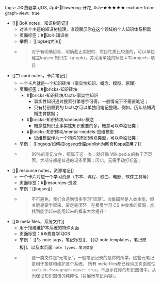 tags:: #⚙️费曼学习OS, #p4-🌸flowering-开花, #s5-★★★★★
exclude-from-graph-view:: true

- [[🌲 BoK notes，知识树笔记]]
	- 对某个主题的知识树梳理，直观展示你在这个领域的个人知识体系积累
	- 页面标签：#🌲BoK-知识树
	- 举例： [[logseq大法]]
	- > 对于有明确目标、明确截止期限的、项目性质比较重的，可以单独建立logseq 知识库（graph），并采用单独的标签 #🏗️projects-项目
- [[🗂️ card notes，卡片笔记]]
	- 一个卡片就是一个知识砖块（事实性知识、概念、模型、原理）
	- 页面标签：#🧱bricks-知识砖块
		- #🧱bricks-知识砖块/facts-事实性知识
			- 事实性知识通过搜索引擎唾手可得，一般情况下不需要笔记；
			- 只有特别重要的 facts才可以单独用笔记整理。例如，历年结婚离婚生育数据；
		- #🧱bricks-知识砖块/concepts-概念
			- 概念性知识比事实性知识重要的多。概念可以单独归类；
		- #🧱bricks-知识砖块/mental-models-思维模型
			- 思维模型作为一个特殊的知识砖块类型，可以单独归类；
	- 举例： [[logseq/如何把logseq仓库publish为网页和spa应用？]]
	- > 99%的笔记文件，都属于这一类；就好像 Wikipedia 的数千万页面，大部分都是普通的词条页面；因此，无需手动打标签；
- [[💎 resource notes，资源笔记]]
	- 一个卡片对应一个学习资源（书本、课程、歌曲、电影、软件工具等）
	- 页面标签：#💎resources-资源
	- 举例：[[logseq]]
	- > 不可避免，我们会遇到很多学习“资源”。收集固然是人类本能，但关键是要学起来，要走完闭环。在费曼学习 OS 中收集的资源，能找到能学起来能用起来的概率大大提升！
- [[⚙️ meta files，系统文件]]
	- 用于搭建维护本系统的特殊页面
	- 页面标签：#⚙️费曼学习OS
	- 举例： [[🏷️ note tags，笔记标签]]、 [[📋 note templates，笔记模板]]、以及本页面 `note types，笔记类型`
	- > 这一类文件是“元笔记”，一般笔记记录的是你的所学，这些元笔记是用于搭建和维护这个系统。
	  所有 meta files都已经添加页面属性`exclude-from-graph-view:: true`，不展示在你的知识图谱中。从而保证知识图谱的纯粹性（只展示笔记内容）。